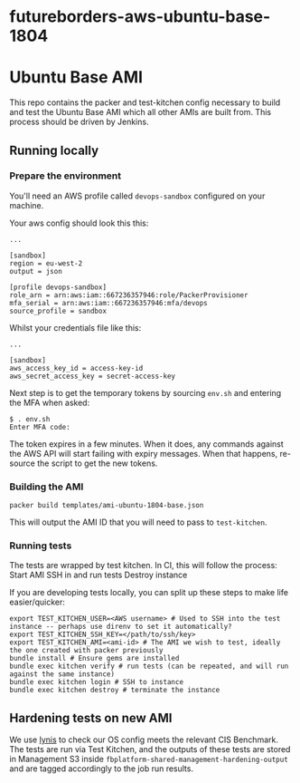 # futureborders-aws-ubuntu-base-1804
# Ubuntu Base AMI

This repo contains the packer and test-kitchen config necessary to build and
test the Ubuntu Base AMI which all other AMIs are built from. This process
should be driven by Jenkins.

## Running locally

### Prepare the environment

You'll need an AWS profile called `devops-sandbox` configured on your machine. 

Your aws config should look this this:

    ...

    [sandbox]
    region = eu-west-2
    output = json

    [profile devops-sandbox]
    role_arn = arn:aws:iam::667236357946:role/PackerProvisioner
    mfa_serial = arn:aws:iam::667236357946:mfa/devops
    source_profile = sandbox

Whilst your credentials file like this:

    ...

    [sandbox]
    aws_access_key_id = access-key-id
    aws_secret_access_key = secret-access-key

Next step is to get the temporary tokens by sourcing `env.sh` and entering the MFA when asked:

```shell
$ . env.sh
Enter MFA code:
```

The token expires in a few minutes. When it does, any commands against the AWS API will start failing with expiry messages. When that happens, re-source the script to get the new tokens.

### Building the AMI

```shell
packer build templates/ami-ubuntu-1804-base.json
```

This will output the AMI ID that you will need to pass to `test-kitchen`.

### Running tests

The tests are wrapped by test kitchen. In CI, this will follow the process:
Start AMI
SSH in and run tests
Destroy instance

If you are developing tests locally, you can split up these steps to make life easier/quicker:

```shell
export TEST_KITCHEN_USER=<AWS username> # Used to SSH into the test instance -- perhaps use direnv to set it automatically?
export TEST_KITCHEN_SSH_KEY=</path/to/ssh/key>
export TEST_KITCHEN_AMI=<ami-id> # The AMI we wish to test, ideally the one created with packer previously
bundle install # Ensure gems are installed
bundle exec kitchen verify # run tests (can be repeated, and will run against the same instance)
bundle exec kitchen login # SSH to instance
bundle exec kitchen destroy # terminate the instance
```

## Hardening tests on new AMI

We use [lynis](https://cisofy.com/lynis/) to check our OS config meets
the relevant CIS Benchmark. The tests are run via Test Kitchen, and
the outputs of these tests are stored in Management S3 inside
`fbplatform-shared-management-hardening-output` and
are tagged accordingly to the job run results.